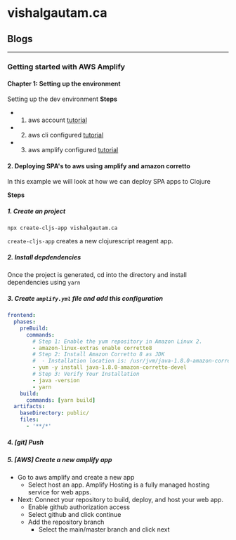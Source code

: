 # vishalgautam.ca

## Blogs

---

### Getting started with AWS Amplify

#### Chapter 1: Setting up the environment

Setting up the dev environment
**Steps**

- 1. aws account [tutorial]()
- 2. aws cli configured [tutorial]()
- 3. aws amplify configured [tutorial]()

#### 2. Deploying SPA's to aws using amplify and amazon corretto

In this example we will look at how we can deploy SPA apps to Clojure

**Steps**

##### 1. Create an project

```
npx create-cljs-app vishalgautam.ca
```

`create-cljs-app` creates a new clojurescript reagent app.

##### 2. Install depdendencies

Once the project is generated, cd into the directory and install dependencies using `yarn`

##### 3. Create `amplify.yml` file and add this configuration

```yml
frontend:
  phases:
    preBuild:
      commands:
        # Step 1: Enable the yum repository in Amazon Linux 2.
        - amazon-linux-extras enable corretto8
        # Step 2: Install Amazon Corretto 8 as JDK
        #  - Installation location is: /usr/jvm/java-1.8.0-amazon-corretto.<cpu_arch>.
        - yum -y install java-1.8.0-amazon-corretto-devel
        # Step 3: Verify Your Installation
        - java -version
        - yarn
    build:
      commands: [yarn build]
  artifacts:
    baseDirectory: public/
    files:
      - '**/*'
```

##### 4. [git] Push

##### 5. [AWS] Create a new amplify app

- Go to aws amplify and create a new app
  - Select host an app. Amplify Hosting is a fully managed hosting service for web apps.
- Next: Connect your repository to build, deploy, and host your web app.
  - Enable github authorization access
  - Select github and click continue
  - Add the repository branch
    - Select the main/master branch and click next
